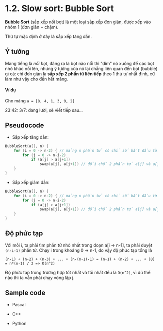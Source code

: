 # 1.2. Slow sort: Bubble Sort

**Bubble Sort** (sắp xếp nổi bọt) là một loại sắp xếp đơn giản, được xếp vào nhóm 1 (đơn giản + chậm).

Thứ tự mặc định ở đây là sắp xếp tăng dần.

## Ý tưởng

Mang tiếng là *nổi bọt*, đáng ra là bọt nào nổi thì "dìm" nó xuống để các bọt nhỏ khác nổi lên, nhưng ý tưởng của nó lại chẳng liên quan đến bọt (bubble) gì cả: chỉ đơn giản là **sắp xếp 2 phần tử liên tiếp** theo 1 thứ tự nhất định, cứ làm như vậy cho đến hết mảng.

#### Ví dụ

Cho mảng `a = [8, 4, 1, 3, 9, 2]`

23:42: 3/7: đang lười, sẽ viết tiếp sau...

## Pseudocode

- Sắp xếp tăng dần:

```cpp
BubbleSort(a[], n) { 
    for (i = 0 -> n-2) { // mảng n phần tử có chỉ số bắt đầu từ 0 và chỉ số kết thúc là n-1
        for (j = 0 -> n-i-2) 
            if (a[j] > a[j+1])
                swap(a[j], a[j+1]) // đổi chỗ 2 phần tử a[j] và a[j+1]
    }
}
```

- Sắp xếp giảm dần:

```cpp
BubbleSort(a[], n) { 
    for (i = 0 -> n-2) { // mảng n phần tử có chỉ số bắt đầu từ 0 và chỉ số kết thúc là n-1
        for (j = 0 -> n-i-2) 
            if (a[j] > a[j+1])
                swap(a[j], a[j+1]) // đổi chỗ 2 phần tử a[j] và a[j+1]
    }
}
```

## Độ phức tạp

Với mỗi i, ta phải tìm phần tử nhỏ nhất trong đoạn a[i -> n-1], ta phải duyệt `(n-i-1)` phần tử. Chạy i trong khoảng 0 -> n-1, do vậy độ phức tạp tổng là 

```
(n-1) + (n-2) + (n-3) + ... + (n-(n-1)-1) = (n-1) + (n-2) + ... + (0) = n*(n-1) / 2 => O(n^2)
```

Độ phức tạp trong trường hợp tốt nhất và tồi nhất đều là `O(n^2)`, vì dù thế nào thì ta vẫn phải chạy vòng lặp j.

## Sample code

- Pascal

- C++

- Python
